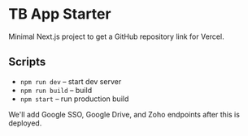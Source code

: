 # TB App Starter
Minimal Next.js project to get a GitHub repository link for Vercel.

## Scripts
- `npm run dev` – start dev server
- `npm run build` – build
- `npm start` – run production build

We'll add Google SSO, Google Drive, and Zoho endpoints after this is deployed.

